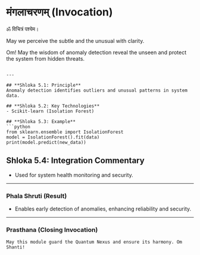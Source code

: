 # मंगलाचरणम् (Invocation)

ॐ विचित्रं पश्येम।

May we perceive the subtle and the unusual with clarity.

Om! May the wisdom of anomaly detection reveal the unseen and protect the system from hidden threats.
```

---

## **Shloka 5.1: Principle**
Anomaly detection identifies outliers and unusual patterns in system data.

## **Shloka 5.2: Key Technologies**
- Scikit-learn (Isolation Forest)

## **Shloka 5.3: Example**
```python
from sklearn.ensemble import IsolationForest
model = IsolationForest().fit(data)
print(model.predict(new_data))
```

## **Shloka 5.4: Integration Commentary**
- Used for system health monitoring and security.

---

### **Phala Shruti (Result)**
- Enables early detection of anomalies, enhancing reliability and security.

---

### **Prasthana (Closing Invocation)**

```text
May this module guard the Quantum Nexus and ensure its harmony. Om Shanti!
